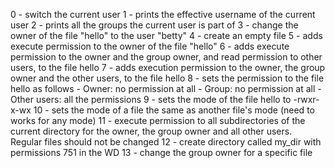 0 - switch the current user
1 - prints the effective username of the current user
2 - prints all the groups the current user is part of
3 - change the owner of the file "hello" to the user "betty"
4 - create an empty file
5 - adds execute permission to the owner of the file "hello"
6 - adds execute permission to the owner and the group owner, and read permission to other users, to the file hello
7 - adds execution permission to the owner, the group owner and the other users, to the file hello
8 - sets the permission to the file hello as follows - Owner: no permission at all - Group: no permission at all - Other users: all the permissions
9 - sets the mode of the file hello to -rwxr-x-wx
10 - sets the mode of a file the same as another file's mode (need to works for any mode)
11 - execute permission to all subdirectories of the current directory for the owner, the group owner and all other users. Regular files should not be changed
12 - create directory called my_dir with permissions 751 in the WD
13 - change the group owner for a specific file